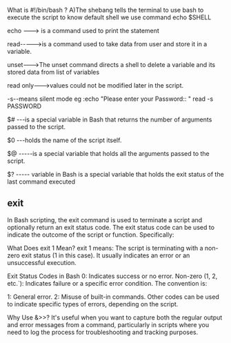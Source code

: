 What is #!/bin/bash ?
A)The shebang tells the terminal to use bash to execute the script
       to know default shell we use command echo $SHELL

echo ---> is a command used to print the statement 

read----->is a command used to take data from user and store it in a variable.

unset--->The unset command directs a shell to delete a variable and its stored data from list of variables

read only--->values could not be modified later in the script.

-s--means silent mode 
        eg :echo "Please enter your Password:: "
                read -s PASSWORD
                
$# ---is a special variable in Bash that returns the number of arguments passed to the script.

$0 ---holds the name of the script itself.

$@ -----is a special variable that holds all the arguments passed to the script.


 $?  ----- variable in Bash is a special variable that holds the exit status of the last command executed


 exit
 -------
 
In Bash scripting, the exit command is used to terminate a script and optionally return an exit status code. The exit status code can be used to indicate the outcome of the script or function. Specifically:

What Does exit 1 Mean?
exit 1 means:
The script is terminating with a non-zero exit status (1 in this case).
It usually indicates an error or an unsuccessful execution.

Exit Status Codes in Bash
0: Indicates success or no error.
Non-zero (1, 2, etc.`): Indicates failure or a specific error condition.
The convention is:

1: General error.
2: Misuse of built-in commands.
Other codes can be used to indicate specific types of errors, depending on the script.

Why Use &>>?
It's useful when you want to capture both the regular output and error messages from a command, particularly in scripts where you need to log the process for troubleshooting and tracking purposes.